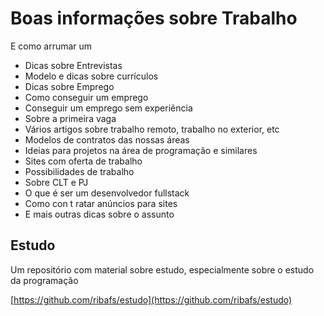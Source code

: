 # Boas informações sobre Trabalho

E como arrumar um

- Dicas sobre Entrevistas
- Modelo e dicas sobre currículos
- Dicas sobre Emprego
- Como conseguir um emprego
- Conseguir um emprego sem experiência
- Sobre a primeira vaga
- Vários artigos sobre trabalho remoto, trabalho no exterior, etc
- Modelos de contratos das nossas áreas
- Ideias para projetos na área de programação e similares
- Sites com oferta de trabalho
- Possibilidades de trabalho
- Sobre CLT e PJ
- O que é ser um desenvolvedor fullstack
- Como con t ratar anúncios para sites
- E mais outras dicas sobre o assunto


## Estudo

Um repositório com material sobre estudo, especialmente sobre o estudo da programação

[https://github.com/ribafs/estudo](https://github.com/ribafs/estudo)
